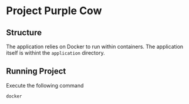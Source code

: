 # Project Purple Cow

## Structure
The application relies on Docker to run within containers. The application itself is withint the `application` directory.

## Running Project
Execute the following command
``` bash
docker
```